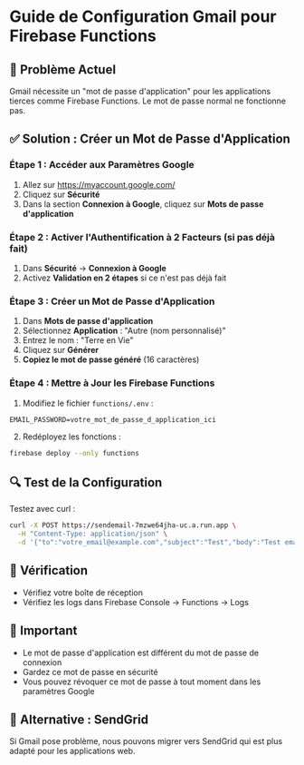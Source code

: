 # Guide de Configuration Gmail pour Firebase Functions

## 🔧 Problème Actuel

Gmail nécessite un "mot de passe d'application" pour les applications tierces comme Firebase Functions. Le mot de passe normal ne fonctionne pas.

## ✅ Solution : Créer un Mot de Passe d'Application

### Étape 1 : Accéder aux Paramètres Google

1. Allez sur https://myaccount.google.com/
2. Cliquez sur **Sécurité**
3. Dans la section **Connexion à Google**, cliquez sur **Mots de passe d'application**

### Étape 2 : Activer l'Authentification à 2 Facteurs (si pas déjà fait)

1. Dans **Sécurité** → **Connexion à Google**
2. Activez **Validation en 2 étapes** si ce n'est pas déjà fait

### Étape 3 : Créer un Mot de Passe d'Application

1. Dans **Mots de passe d'application**
2. Sélectionnez **Application** : "Autre (nom personnalisé)"
3. Entrez le nom : "Terre en Vie"
4. Cliquez sur **Générer**
5. **Copiez le mot de passe généré** (16 caractères)

### Étape 4 : Mettre à Jour les Firebase Functions

1. Modifiez le fichier `functions/.env` :

```
EMAIL_PASSWORD=votre_mot_de_passe_d_application_ici
```

2. Redéployez les fonctions :

```bash
firebase deploy --only functions
```

## 🔍 Test de la Configuration

Testez avec curl :

```bash
curl -X POST https://sendemail-7mzwe64jha-uc.a.run.app \
  -H "Content-Type: application/json" \
  -d '{"to":"votre_email@example.com","subject":"Test","body":"Test email"}'
```

## 📧 Vérification

- Vérifiez votre boîte de réception
- Vérifiez les logs dans Firebase Console → Functions → Logs

## 🚨 Important

- Le mot de passe d'application est différent du mot de passe de connexion
- Gardez ce mot de passe en sécurité
- Vous pouvez révoquer ce mot de passe à tout moment dans les paramètres Google

## 🔄 Alternative : SendGrid

Si Gmail pose problème, nous pouvons migrer vers SendGrid qui est plus adapté pour les applications web.
